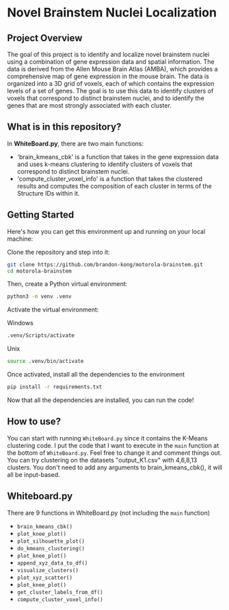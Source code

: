 # Novel Brainstem Nuclei Localization

## Project Overview

The goal of this project is to identify and localize novel brainstem nuclei using a combination of gene expression data and spatial information. The data is derived from the Allen Mouse Brain Atlas (AMBA), which provides a comprehensive map of gene expression in the mouse brain. The data is organized into a 3D grid of voxels, each of which contains the expression levels of a set of genes. The goal is to use this data to identify clusters of voxels that correspond to distinct brainstem nuclei, and to identify the genes that are most strongly associated with each cluster.

## What is in this repository?

In **WhiteBoard.py**, there are two main functions:
- 'brain_kmeans_cbk' is a function that takes in the gene expression data and uses k-means clustering to identify clusters of voxels that correspond to distinct brainstem nuclei.
- 'compute_cluster_voxel_info' is a function that takes the clustered results and computes the composition of each cluster in terms of the Structure IDs within it.



## Getting Started

Here's how you can get this environment up and running on your local machine:

Clone the repository and step into it:

```bash
git clone https://github.com/brandon-kong/motorola-brainstem.git
cd motorola-brainstem
```

Then, create a Python virtual environment:

```bash
python3 -m venv .venv
```

Activate the virtual environment:

Windows
```bash
.venv/Scripts/activate
```

Unix
```bash
source .venv/bin/activate
```

Once activated, install all the dependencies to the environment
```bash
pip install -r requirements.txt
```

Now that all the dependencies are installed, you can run the code!

## How to use?

You can start with running `WhiteBoard.py` since it contains the K-Means clustering code. I put the code that I want to execute in the `main` function at the bottom of `WhiteBoard.py`. Feel free to change it and comment things out.
You can try clustering on the datasets "output_K1.csv" with 4,6,8,13 clusters. You don't need to add any arguments to brain_kmeans_cbk(), it will all be input-based. 

## Whiteboard.py

There are 9 functions in WhiteBoard.py (not including the `main` function)

- `brain_kmeans_cbk()`
- `plot_knee_plot()`
- `plot_silhouette_plot()`
- `do_kmeans_clustering()`
- `plot_knee_plot()`
- `append_xyz_data_to_df()`
- `visualize_clusters()`
- `plot_xyz_scatter()`
- `plot_knee_plot()`
- `get_cluster_labels_from_df()`
- `compute_cluster_voxel_info()`
